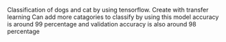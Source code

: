 Classification of dogs and cat by using tensorflow.
Create with transfer learning 
Can add more catagories to classify by using this model 
accuracy is around 99 percentage and validation accuracy is also around 98 percentage
